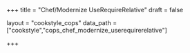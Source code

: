 +++
title = "Chef/Modernize UseRequireRelative"
draft = false

layout = "cookstyle_cops"
data_path = ["cookstyle","cops_chef_modernize_userequirerelative"]

+++

<!-- The content of this page is automatically generated from the
cops_chef_modernize_userequirerelative.yml file in github.com/chef/cookstyle/blob/master/docs-chef-io/data/cookstyle/. -->
